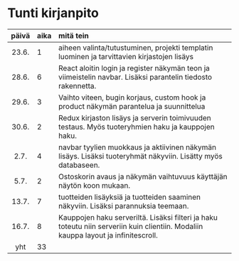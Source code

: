 # Tunti kirjanpito

| päivä | aika | mitä tein  |
| :----:|:-----| :-----|
| 23.6. | 1    | aiheen valinta/tutustuminen, projekti templatin luominen ja tarvittavien kirjastojen lisäys  |
| 28.6. | 6    | React aloitin login ja register näkymän teon ja viimeistelin navbar. Lisäksi parantelin tiedosto rakennetta. |
| 29.6. | 3    | Vaihto viteen, bugin korjaus, custom hook ja product näkymän parantelua ja suunnittelua |
| 30.6. | 2    | Redux kirjaston lisäys ja serverin toimivuuden testaus. Myös tuoteryhmien haku ja kauppojen haku. |
| 2.7.  | 4    | navbar tyylien muokkaus ja aktiivinen näkymän lisäys. Lisäksi tuoteryhmät näkyviin. Lisätty myös databaseen. |
| 5.7.  | 2    | Ostoskorin avaus ja näkymän vaihtuvuus käyttäjän näytön koon mukaan. |
| 13.7.  | 7    | tuotteiden lisäyksiä ja tuotteiden saaminen näkyviin. Lisäksi parannuksia teemaan. |
| 16.7.  | 8    | Kauppojen haku serveriltä. Lisäksi filteri ja haku toteutu niin serveriin kuin clientiin. Modaliin kauppa layout ja infinitescroll. |
| yht   | 33   | | 